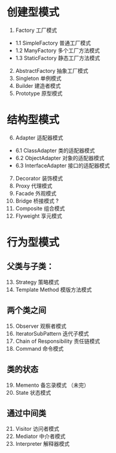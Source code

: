# 创建型模式
1. Factory  工厂模式
- 1.1 SimpleFactory  普通工厂模式
- 1.2 ManyFactory  多个工厂方法模式
- 1.3 StaticFactory  静态工厂方法模式
2. AbstractFactory  抽象工厂模式
3. Singleton  单例模式
4. Builder  建造者模式
5. Prototype  原型模式

# 结构型模式
6. Adapter  适配器模式
- 6.1 ClassAdapter  类的适配器模式
- 6.2 ObjectAdapter  对象的适配器模式
- 6.3 InterfaceAdapter  接口的适配器模式
7. Decorator 装饰模式
8. Proxy 代理模式
9. Facade 外观模式
10. Bridge  桥接模式   ?
11. Composite 组合模式
12. Flyweight 享元模式

# 行为型模式
## 父类与子类：
13. Strategy 策略模式
14. Template Method  模版方法模式

## 两个类之间  
15. Observer  观察者模式
16. IteratorSubPattern  迭代子模式
17. Chain of Responsibility  责任链模式
18. Command  命令模式

## 类的状态   
19. Memento  备忘录模式  （未完）
20. State 状态模式

## 通过中间类  
21. Visitor  访问者模式
22. Mediator  中介者模式
23. Interpreter  解释器模式